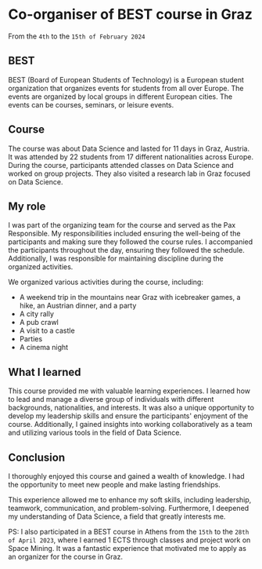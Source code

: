 # Co-organiser of BEST course in Graz

From the `4th` to the `15th of February 2024`

## BEST

BEST (Board of European Students of Technology) is a European student organization that organizes events for students from all over Europe. The events are organized by local groups in different European cities. The events can be courses, seminars, or leisure events.

## Course

The course was about Data Science and lasted for 11 days in Graz, Austria. It was attended by 22 students from 17 different nationalities across Europe. During the course, participants attended classes on Data Science and worked on group projects. They also visited a research lab in Graz focused on Data Science.

## My role

I was part of the organizing team for the course and served as the Pax Responsible. My responsibilities included ensuring the well-being of the participants and making sure they followed the course rules. I accompanied the participants throughout the day, ensuring they followed the schedule. Additionally, I was responsible for maintaining discipline during the organized activities.

We organized various activities during the course, including:
- A weekend trip in the mountains near Graz with icebreaker games, a hike, an Austrian dinner, and a party
- A city rally
- A pub crawl
- A visit to a castle
- Parties
- A cinema night

## What I learned

This course provided me with valuable learning experiences. I learned how to lead and manage a diverse group of individuals with different backgrounds, nationalities, and interests. It was also a unique opportunity to develop my leadership skills and ensure the participants' enjoyment of the course. Additionally, I gained insights into working collaboratively as a team and utilizing various tools in the field of Data Science.

## Conclusion

I thoroughly enjoyed this course and gained a wealth of knowledge. I had the opportunity to meet new people and make lasting friendships.

This experience allowed me to enhance my soft skills, including leadership, teamwork, communication, and problem-solving. Furthermore, I deepened my understanding of Data Science, a field that greatly interests me.

PS: I also participated in a BEST course in Athens from the `15th` to the `28th of April 2023`, where I earned 1 ECTS through classes and project work on Space Mining. It was a fantastic experience that motivated me to apply as an organizer for the course in Graz.